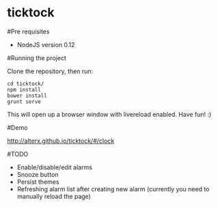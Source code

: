 # ticktock

#Pre requisites

 * NodeJS version 0.12

#Running the project

Clone the repository, then run: 

```
cd ticktock/
npm install
bower install
grunt serve
```
This will open up a browser window with livereload enabled. Have fun! :) 

#Demo 

http://alterx.github.io/ticktock/#/clock

#TODO

* Enable/disable/edit alarms
* Snooze button
* Persist themes
* Refreshing alarm list after creating new alarm (currently you need to manually reload the page)
